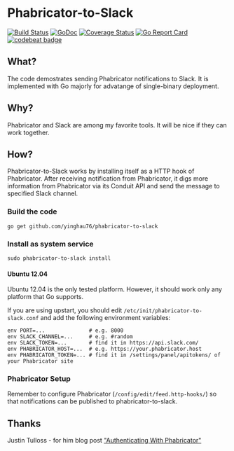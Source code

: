 # Phabricator-to-Slack

[![Build Status](https://travis-ci.org/yinghau76/phabricator-to-slack.svg?branch=master)](https://travis-ci.org/yinghau76/phabricator-to-slack)
[![GoDoc](https://godoc.org/github.com/yinghau76/phabricator-to-slack?status.svg)](https://godoc.org/github.com/yinghau76/phabricator-to-slack)
[![Coverage Status](https://coveralls.io/repos/github/yinghau76/phabricator-to-slack/badge.svg?branch=master)](https://coveralls.io/github/yinghau76/phabricator-to-slack?branch=master)
[![Go Report Card](https://goreportcard.com/badge/github.com/yinghau76/phabricator-to-slack)](https://goreportcard.com/report/github.com/yinghau76/phabricator-to-slack)
[![codebeat badge](https://codebeat.co/badges/9e65f307-a91b-4016-9da1-c1bfe62cffb5)](https://codebeat.co/projects/github-com-yinghau76-phabricator-to-slack)

## What?

The code demostrates sending Phabricator notifications to Slack. It is implemented with Go majorly for advatange of single-binary deployment.

## Why?

Phabricator and Slack are among my favorite tools. It will be nice if they can work together.

## How?

Phabricator-to-Slack works by installing itself as a HTTP hook of Phabricator. After receiving notification from Phabricator, it digs more information from Phabricator via its Conduit API and send the message to specified Slack channel.

### Build the code

    go get github.com/yinghau76/phabricator-to-slack

### Install as system service

    sudo phabricator-to-slack install

#### Ubuntu 12.04

Ubuntu 12.04 is the only tested platform. However, it should work only any platform that Go supports.

If you are using upstart, you should edit `/etc/init/phabricator-to-slack.conf` and add the following environment variables:

    env PORT=...              # e.g. 8000
    env SLACK_CHANNEL=...     # e.g. #random
    env SLACK_TOKEN=...       # find it in https://api.slack.com/
    env PHABRICATOR_HOST=...  # e.g. https://your.phabricator.host
    env PHABRICATOR_TOKEN=... # find it in /settings/panel/apitokens/ of your Phabricator site

### Phabricator Setup

Remember to configure Phabricator (`/config/edit/feed.http-hooks/`) so that notifications can be published to phabricator-to-slack.

## Thanks

Justin Tulloss - for him blog post ["Authenticating With Phabricator"](https://justin.harmonize.fm/development/2013/06/29/authenticating-with-phabricator.html)

